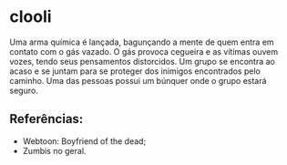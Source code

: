 # clooli
Uma arma química é lançada, bagunçando a mente de quem entra em contato com o gás vazado. O gás provoca cegueira e as vítimas ouvem vozes, tendo seus pensamentos distorcidos. Um grupo se encontra ao acaso e se juntam para se proteger dos inimigos encontrados pelo caminho. Uma das pessoas possui um búnquer onde o grupo estará seguro.

## Referências:
 - Webtoon: Boyfriend of the dead;
 - Zumbis no geral.